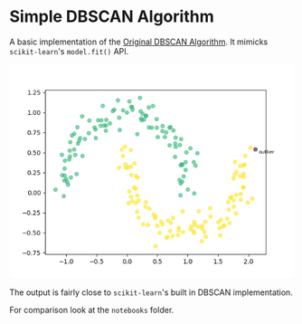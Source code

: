 # Simple DBSCAN Algorithm

A basic implementation of the [Original DBSCAN Algorithm](https://en.wikipedia.org/wiki/DBSCAN#Original_Query-based_Algorithm). 
It mimicks `scikit-learn`'s `model.fit()` API.

![DBSCAN clusters](https://github.com/batuwa/dbscan/blob/master/plots/clusters.png)

The output is fairly close to `scikit-learn`'s built in DBSCAN implementation.  

For comparison look at the `notebooks` folder.
